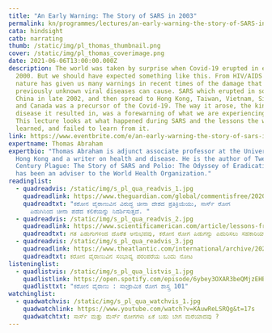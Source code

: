 ```yaml
---
title: "An Early Warning: The Story of SARS in 2003"
permalink: kn/programmes/lectures/an-early-warning-the-story-of-SARS-in-2003/
cata: hindsight
catb: narrating
thumb: /static/img/pl_thomas_thumbnail.png
cover: /static/img/pl_thomas_coverimage.png
date: 2021-06-06T13:00:00.000Z
description: The world was taken by surprise when Covid-19 erupted in early
  2000. But we should have expected something like this. From HIV/AIDS to Ebola,
  nature has given us many warnings in recent times of the damage that
  previously unknown viral diseases can cause. SARS which erupted in southern
  China in late 2002, and then spread to Hong Kong, Taiwan, Vietnam, Singapore
  and Canada was a precursor of the Covid-19. The way it arose, the kind of
  disease it resulted in, was a forewarning of what we are experiencing today.
  This lecture looks at what happened during SARS and the lessons the world
  learned, and failed to learn from it.
link: https://www.eventbrite.com/e/an-early-warning-the-story-of-sars-in-2003-lecture-tutorial-registration-152304148809
expertname: Thomas Abraham
expertbio: "Thomas Abraham is adjunct associate professor at the University of
  Hong Kong and a writer on health and disease. He is the author of Twenty First
  Century Plague: The Story of SARS and Polio: The Odyssey of Eradication. He
  has been an adviser to the World Health Organization."
readinglist:
  - quadreadvis: /static/img/s_pl_qua_readvis_1.jpg
    quadreadlink: https://www.theguardian.com/global/commentisfree/2020/jan/23/china-coronavirus-sars-cover-up-beijing-disease-dissent
    quadreadtxt: "ಕರೋನ ವೈರಾಣುವಿನ ವಿರುದ್ಧ ಚೀನಾ ದೇಶದ ಪ್ರತಿಕ್ರಿಯೆಯು, ಸಾರ್ಸ್‌ ರೋಗ
      ಪಿಡುಗಿನಿಂದ ಚೀನಾ ಪಡೆದ ಕಲಿಕೆಯನ್ನು ನಿದರ್ಶಿಸುತ್ತದೆ. "
  - quadreadvis: /static/img/s_pl_qua_readvis_2.jpg
    quadreadlink: https://www.scientificamerican.com/article/lessons-from-past-outbreaks-could-help-fight-the-coronavirus-pandemic1/
    quadreadtxt: ಗತ ಪಿಡುಗುಗಳಿಂದ ದೊರೆತ ಅನುಭವವು, ಕರೋನ ರೋಗ ಪಿಡುಗನ್ನು ಎದುರಿಸಲು ಸಹಕಾರಿಯಾಗ ಬಹುದು.
  - quadreadvis: /static/img/s_pl_qua_readvis_3.jpg
    quadreadlink: https://www.theatlantic.com/international/archive/2020/03/hong-kong-sars-china-coronavirus-covid19/608131/
    quadreadtxt: ಕರೋನ ವೈರಾಣುವಿನ ಸಂಭಾವ್ಯ ಪರಂಪರೆಯ ಒಂದು ನೋಟ
listeninglist:
  - quadlistvis: /static/img/s_pl_qua_listvis_1.jpg
    quadlistlink: https://open.spotify.com/episode/6ybey3OXAR3beQMjzEHBjB
    quadlisttxt: "ಕರೋನ ವೈರಾಣು : ಸಾಂಕ್ರಾಮಿಕ ರೋಗ ಶಾಸ್ತ್ರ 101"
watchinglist:
  - quadwatchvis: /static/img/s_pl_qua_watchvis_1.jpg
    quadwatchlink: https://www.youtube.com/watch?v=KAuwReLSRQg&t=17s
    quadwatchtxt: ಸಾರ್ಸ್‌ ಮತ್ತು ಮೆರ್ಸ್‌ ರೋಗಗಳು ಏಕೆ ಬಹು ಬೇಗ ಮರೆಯಾದವು ?
---
```


